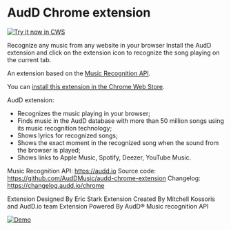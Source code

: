 # AudD Chrome extension
<a target="_blank" href="https://audd.app/chrome">![Try it now in CWS](https://audd.io/images/chrome-store.png.png "Click here to install this extension from the Chrome Web Store")</a>

Recognize any music from any website in your browser
Install the AudD extension and click on the extension icon to recognize the song playing on the current tab.

An extension based on the [Music Recognition API](https://audd.io).

You can [install this extension in the Chrome Web Store](https://audd.app/chrome).

AudD extension:
- Recognizes the music playing in your browser;
- Finds music in the AudD database with more than 50 million songs using its music recognition technology;
- Shows lyrics for recognized songs;
- Shows the exact moment in the recognized song when the sound from the browser is played;
- Shows links to Apple Music, Spotify, Deezer, YouTube Music.

Music Recognition API: https://audd.io
Source code: https://github.com/AudDMusic/audd-chrome-extension
Changelog: https://changelog.audd.io/chrome

Extension Designed By Eric Stark
Extension Created By Mitchell Kossoris and AudD.io team
Extension Powered By AudD® Music recognition API

[![Demo](https://img.youtube.com/vi/8vALeslLQjs/0.jpg)](https://www.youtube.com/watch?v=8vALeslLQjs)


